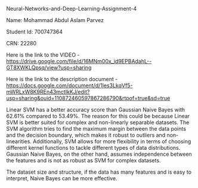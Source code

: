 Neural-Networks-and-Deep-Learning-Assignment-4

Name: Mohammad Abdul Aslam Parvez

Student Id: 700747364

CRN: 22280

Here is the link to the VIDEO - https://drive.google.com/file/d/16MNm00x_id9EPBAdahL--GT8XWKLQpsq/view?usp=sharing

Here is the link to the description document - https://docs.google.com/document/d/1les3LkqVf5-mWRLxW8K9REn43mctIkKJ/edit?usp=sharing&ouid=110872460597867286790&rtpof=true&sd=true


Linear SVM has a better accuracy score than Gaussian Naive Bayes with 62.61% compared to 53.49%. The reason for this could be because Linear SVM is better suited for complex and non-linearly separable datasets. The SVM algorithm tries to find the maximum margin between the data points and the decision boundary, which makes it robust to outliers and non-linearities. Additionally, SVM allows for more flexibility in terms of choosing different kernel functions to tackle different types of data distributions. Gaussian Naive Bayes, on the other hand, assumes independence between the features and is not as robust as SVM for complex datasets.

The dataset size and structure, if the data has many features and is easy to interpret, Naive Bayes can be more effective.
